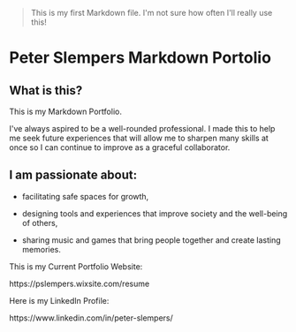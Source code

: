 > This is my first Markdown file.
> I'm not sure how often I'll really use this!

Peter Slempers Markdown Portolio
========

## What is this?

<p>This is my Markdown Portfolio.</p>

<p>I've always aspired to be a well-rounded professional. I made this to help me seek future experiences that will allow me to sharpen many skills at once so I can continue to improve as a graceful collaborator.</p>

## I am passionate about:

<ul>
<li><p>facilitating safe spaces for growth,</p></li>
<li><p>designing tools and experiences that improve society and the well-being of others,</p></li>
<li><p>sharing music and games that bring people together and create lasting memories.</p></li>
</ul>

<p>This is my Current Portfolio Website:</p>

<p>https://pslempers.wixsite.com/resume</p>

<p>Here is my LinkedIn Profile:</p>

<p>https://www.linkedin.com/in/peter-slempers/</p>


